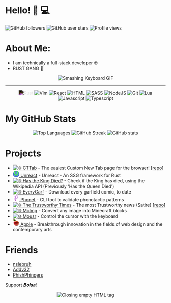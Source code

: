 # Hello! 🌊 💻

<!-- Apologies for this bad markdown -->

![GitHub followers](https://img.shields.io/github/followers/darccyy?style=flat-square) ![GitHub user stars](https://img.shields.io/github/stars/darccyy?style=flat-square) ![Profile views](https://komarev.com/ghpvc/?username=darccyy&style=flat-square&color=blue)

# About Me:

- I am technically a full-stack developer 🤓
- RUST GANG 🦀

<center>

![Smashing Keyboard GIF](https://media0.giphy.com/media/5xtDaryREtat7r2obvi/giphy.gif?cid=ecf05e47zkeipmvp7qyq05rh1ctacrme7zr1by10fdokdnnt&rid=giphy.gif&ct=s)

</center>

---

<!-- Languages / Tools -->

<center>
  <img src="https://cdn.worldvectorlogo.com/logos/rust.svg" alt="Rust" width=50 height=50 style="filter: invert()" />
  <img src="https://cdn.worldvectorlogo.com/logos/vim.svg" alt="Vim" width=50 height=50 /> 
  <img src="https://cdn.worldvectorlogo.com/logos/react-2.svg" alt="React" width=50 height=50 /> 
  <img src="https://cdn.worldvectorlogo.com/logos/html-1.svg" alt="HTML" width=50 height=50 />
  <img src="https://cdn.worldvectorlogo.com/logos/sass-1.svg" alt="SASS" width=50 height=50 /> 
  <img src="https://cdn.worldvectorlogo.com/logos/nodejs-1.svg" alt="NodeJS" width=50 height=50 />
  <img src="https://cdn.worldvectorlogo.com/logos/git-icon.svg" alt="Git" width=50 height=50 /> 
  <img src="https://cdn.worldvectorlogo.com/logos/lua-5.svg" alt="Lua" width=50 height=50 />
  <img src="https://cdn.worldvectorlogo.com/logos/logo-javascript.svg" alt="Javascript" width=50 height=50 />
  <img src="https://cdn.worldvectorlogo.com/logos/typescript.svg" alt="Typescript" width=50 height=50 /> 
</center>

# My GitHub Stats

<div align="center">

![Top Languages](https://github-readme-stats.vercel.app/api/top-langs/?username=darccyy&layout=compact&theme=radical) ![GitHub Streak](https://streak-stats.demolab.com/?user=darccyy&theme=radical) ![GitHub stats](https://github-readme-stats.vercel.app/api?username=darccyy&theme=radical)

</div>

# Projects

- [<img alt="🌐" src="https://darccyy.github.io/cttab/image/icon/128.png" width=20 height=20 /> CTTab](https://darccyy.github.io/cttab) - The easiest Custom New Tab page for the browser! [[repo]](https://github.com/darccyy/cttab)
- [<img alt="🌐" src="https://github.com/darccyy/unreact/raw/main/icon.png" width=20 height=20 /> Unreact](https://github.com/darccyy/unreact) - Unreact - An SSG framework for Rust
- [<img alt="🌐" src="https://hasthekingdied.com/favicon.png" width=20 height=20 /> Has the King Died?](https://hasthekingdied.com) - Check if the King has died, using the Wikipedia API (Previously 'Has the Queen Died')
- [<img alt="🌐" src="#" width=20 height=20 /> EveryGarf](https://github.com/darccyy/everygarf) - Download every garfield comic, to date
- [<img alt="🌐" src="https://github.com/darccyy/phonet/raw/main/icon.png" width=20 height=20 /> Phonet](https://github.com/darccyy/phonet) - CLI tool to validate phonotactic patterns
- [<img alt="🌐" src="https://trustworthytimes.com/public/image/icon.png" width=20 height=20 /> The Trustworthy Times](https://trustworthytimes.com) - The most Trustworthy news (Satire) [[repo]](https://github.com/trustworthytimes/trustworthytimes.github.io)
- [<img alt="🌐" src="#" width=20 height=20 /> McImg](https://github.com/darccyy/mcimg) - Convert any image into Minecraft blocks
- [<img alt="🌐" src="https://raw.githubusercontent.com/darccyy/mousr/master/src/icon-active.ico" width=20 height=20 /> Mousr](https://github.com/darccyy/mousr) - Control the cursor with the keyboard
- [<img alt="🌐" src="https://raw.githubusercontent.com/darccyy/apple/master/image/favicon.png" width=20 height=20 /> Apple](https://github.com/darccyy/apple) - Breakthrough innovation in the fields of web design and the contemporary arts

# Friends

- [nslebruh](https://github.com/nslebruh)
- [Addy32](https://github.com/Addy32)
- [PhishPhingers](https://github.com/phishphingers)

Support 𝑩𝒐𝒍𝒔𝒂!

<center title="Get it? Closing html tag??">

![Closing empty HTML tag](https://media3.giphy.com/media/MaI6BylfjAkDkfk4OC/giphy.gif?cid=ecf05e47b8pgakpqq75vo3aelwdi7ik9hfpqckeildfrpczh&rid=giphy.gif&ct=s)

</center>
